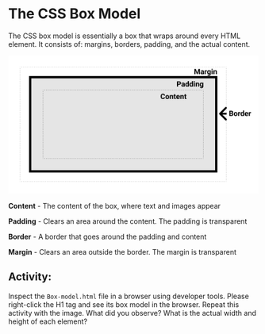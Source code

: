 # The CSS Box Model
The CSS box model is essentially a box that wraps around every HTML element. It consists of: margins, borders, padding, and the actual content.


![Alt text](box-model.png "a title")


**Content** - The content of the box, where text and images appear

**Padding** - Clears an area around the content. The padding is transparent

**Border** - A border that goes around the padding and content

**Margin** - Clears an area outside the border. The margin is transparent


## Activity:
Inspect the `Box-model.html` file in a browser using developer tools. Please right-click the H1 tag and see its box model in the browser. Repeat this activity with the image. What did you observe? What is the actual width and height of each element?
